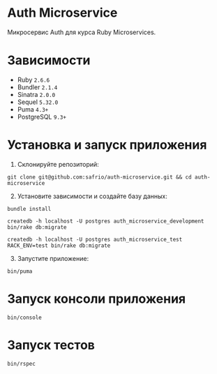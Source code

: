 # Auth Microservice

Микросервис Auth для курса Ruby Microservices.

# Зависимости

- Ruby `2.6.6`
- Bundler `2.1.4`
- Sinatra `2.0.0`
- Sequel `5.32.0`
- Puma `4.3+`
- PostgreSQL `9.3+`

# Установка и запуск приложения

1. Склонируйте репозиторий:

```
git clone git@github.com:safrio/auth-microservice.git && cd auth-microservice
```

2. Установите зависимости и создайте базу данных:

```
bundle install

createdb -h localhost -U postgres auth_microservice_development
bin/rake db:migrate

createdb -h localhost -U postgres auth_microservice_test
RACK_ENV=test bin/rake db:migrate
```

3. Запустите приложение:

```
bin/puma
```

# Запуск консоли приложения

```
bin/console
```

# Запуск тестов

```
bin/rspec
```
